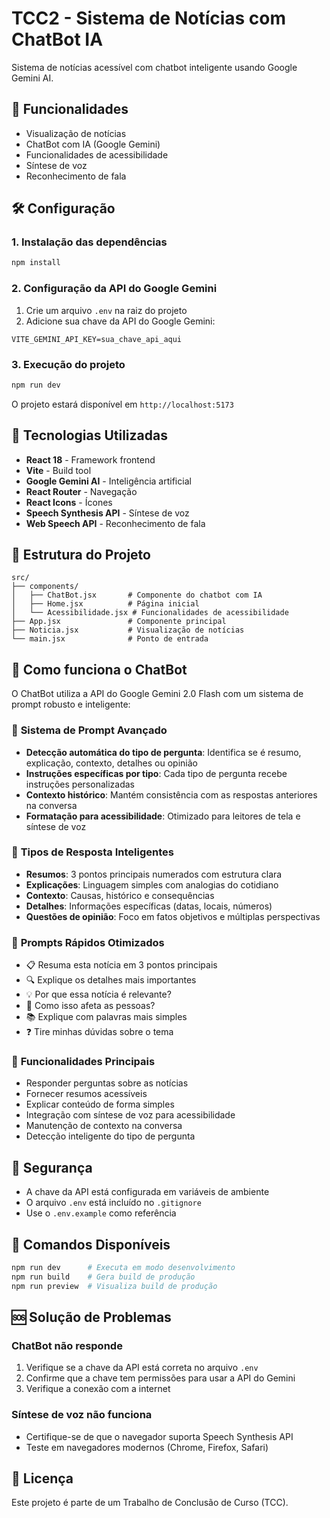 # TCC2 - Sistema de Notícias com ChatBot IA

Sistema de notícias acessível com chatbot inteligente usando Google Gemini AI.

## 🚀 Funcionalidades

- Visualização de notícias
- ChatBot com IA (Google Gemini)
- Funcionalidades de acessibilidade
- Síntese de voz
- Reconhecimento de fala

## 🛠️ Configuração

### 1. Instalação das dependências
```bash
npm install
```

### 2. Configuração da API do Google Gemini

1. Crie um arquivo `.env` na raiz do projeto
2. Adicione sua chave da API do Google Gemini:
```
VITE_GEMINI_API_KEY=sua_chave_api_aqui
```

### 3. Execução do projeto
```bash
npm run dev
```

O projeto estará disponível em `http://localhost:5173`

## 🔧 Tecnologias Utilizadas

- **React 18** - Framework frontend
- **Vite** - Build tool
- **Google Gemini AI** - Inteligência artificial
- **React Router** - Navegação
- **React Icons** - Ícones
- **Speech Synthesis API** - Síntese de voz
- **Web Speech API** - Reconhecimento de fala

## 📁 Estrutura do Projeto

```
src/
├── components/
│   ├── ChatBot.jsx       # Componente do chatbot com IA
│   ├── Home.jsx          # Página inicial
│   └── Acessibilidade.jsx # Funcionalidades de acessibilidade
├── App.jsx               # Componente principal
├── Noticia.jsx           # Visualização de notícias
└── main.jsx              # Ponto de entrada
```

## 🤖 Como funciona o ChatBot

O ChatBot utiliza a API do Google Gemini 2.0 Flash com um sistema de prompt robusto e inteligente:

### 🧠 **Sistema de Prompt Avançado**
- **Detecção automática do tipo de pergunta**: Identifica se é resumo, explicação, contexto, detalhes ou opinião
- **Instruções específicas por tipo**: Cada tipo de pergunta recebe instruções personalizadas
- **Contexto histórico**: Mantém consistência com as respostas anteriores na conversa
- **Formatação para acessibilidade**: Otimizado para leitores de tela e síntese de voz

### 📝 **Tipos de Resposta Inteligentes**
- **Resumos**: 3 pontos principais numerados com estrutura clara
- **Explicações**: Linguagem simples com analogias do cotidiano
- **Contexto**: Causas, histórico e consequências
- **Detalhes**: Informações específicas (datas, locais, números)
- **Questões de opinião**: Foco em fatos objetivos e múltiplas perspectivas

### 💬 **Prompts Rápidos Otimizados**
- 📋 Resuma esta notícia em 3 pontos principais
- 🔍 Explique os detalhes mais importantes  
- 💡 Por que essa notícia é relevante?
- 👥 Como isso afeta as pessoas?
- 📚 Explique com palavras mais simples
- ❓ Tire minhas dúvidas sobre o tema

### 🎯 **Funcionalidades Principais**
- Responder perguntas sobre as notícias
- Fornecer resumos acessíveis
- Explicar conteúdo de forma simples
- Integração com síntese de voz para acessibilidade
- Manutenção de contexto na conversa
- Detecção inteligente do tipo de pergunta

## 🔐 Segurança

- A chave da API está configurada em variáveis de ambiente
- O arquivo `.env` está incluído no `.gitignore`
- Use o `.env.example` como referência

## 📝 Comandos Disponíveis

```bash
npm run dev      # Executa em modo desenvolvimento
npm run build    # Gera build de produção
npm run preview  # Visualiza build de produção
```

## 🆘 Solução de Problemas

### ChatBot não responde
1. Verifique se a chave da API está correta no arquivo `.env`
2. Confirme que a chave tem permissões para usar a API do Gemini
3. Verifique a conexão com a internet

### Síntese de voz não funciona
- Certifique-se de que o navegador suporta Speech Synthesis API
- Teste em navegadores modernos (Chrome, Firefox, Safari)

## 📄 Licença

Este projeto é parte de um Trabalho de Conclusão de Curso (TCC).
